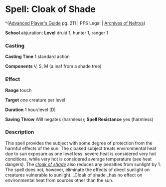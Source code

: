 # Spell: Cloak of Shade

^([Advanced Player's Guide][ss-cloak-of-shade] pg. 211 | PFS Legal | [Archives of Nehtys][sn-cloak-of-shade])

**School** abjuration; **Level** druid 1, hunter 1, ranger 1

### Casting

**Casting Time** 1 standard action

**Components** V, S, M (a leaf from a shade tree)

### Effect

**Range** touch

**Target** one creature per level

**Duration** 1 hour/level (D)

**Saving Throw** Will negates (harmless); **Spell Resistance** yes (harmless)

### Description

This spell provides the subject with some degree of protection from the harmful effects of the sun. The cloaked subject treats environmental heat due to sun exposure as one level less: severe heat is considered very hot conditions, while very hot is considered average temperature (see heat dangers). The _[cloak of shade]_ also reduces any penalties from sunlight by 1. The spell does not, however, eliminate the effects of direct sunlight on creatures vulnerable to sunlight. _Cloak of shade _has no effect on environmental heat from sources other than the sun.

[ss-cloak-of-shade]: http://paizo.com/pathfinderRPG/v57
[sn-cloak-of-shade]: http://www.archivesofnethys.com/SpellDisplay.aspx?ItemName=Cloak%20of%20Shade
[cloak of shade]: http://www.archivesofnethys.com/SpellDisplay.aspx?ItemName=cloak%20of%20shade